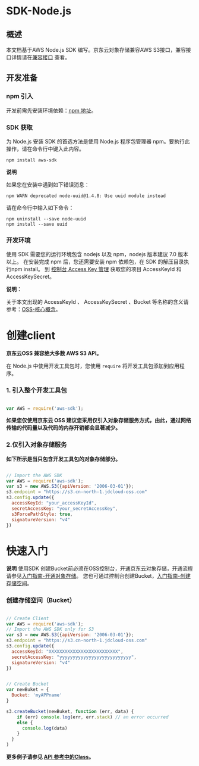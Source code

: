 # SDK-Node.js 

## 概述

本文档基于AWS Node.js SDK 编写。京东云对象存储兼容AWS S3接口，兼容接口详情请在[兼容接口](https://docs.jdcloud.com/cn/object-storage-service/compatibility-api-overview) 查看。

## 开发准备

###  npm 引入

开发前需先安装环境依赖：[npm 地址](https://www.npmjs.com/)。

### SDK 获取

为 Node.js 安装 SDK 的首选方法是使用 Node.js 程序包管理器 npm。要执行此操作，请在命令行中键入此内容。

```
npm install aws-sdk

```
**说明**

如果您在安装中遇到如下错误消息：

```
npm WARN deprecated node-uuid@1.4.8: Use uuid module instead
```
请在命令行中输入如下命令：

```
npm uninstall --save node-uuid
npm install --save uuid
```

### 开发环境

使用 SDK 需要您的运行环境包含 nodejs 以及 npm，nodejs 版本建议 7.0 版本以上。
在安装完成 npm 后，您还需要安装 npm 依赖包，在 SDK 的解压目录执行npm install。
到 [控制台 Access Key 管理](https://uc.jdcloud.com/account/accesskey) 获取您的项目 AccessKeyId 和 AccessKeySecret。

**说明：**

关于本文出现的 AccessKeyId 、 AccessKeySecret 、Bucket 等名称的含义请参考：[OSS-核心概念](https://docs.jdcloud.com/cn/object-storage-service/core-concepts)。

# 创建client

**京东云OSS 兼容绝大多数 AWS S3 API。**

在 Node.js 中使用开发工具包时，您使用 `require` 将开发工具包添加到应用程序。

### 1. 引入整个开发工具包


```JavaScript

var AWS = require('aws-sdk');

```

**如果您仅使用京东云 OSS 建议您采用仅引入对象存储服务方式，由此，通过网络传输的代码量以及代码的内存开销都会显著减少。**

### 2.仅引入对象存储服务

**如下所示是当只包含开发工具包的对象存储部分。**

```JavaScript

// Import the AWS SDK
var AWS = require('aws-sdk');
var s3 = new AWS.S3({apiVersion: '2006-03-01'});
s3.endpoint = "https://s3.cn-north-1.jdcloud-oss.com"
s3.config.update({
  accessKeyId: "your_accessKeyId",
  secretAccessKey: "your_secretAccessKey",
  s3ForcePathStyle: true,
  signatureVersion: "v4"
})

```

# 快速入门
 **说明**
 使用SDK 创建Bucket前必须在OSS控制台，开通京东云对象存储，开通流程请参见[入门指南-开通对象存储](https://docs.jdcloud.com/cn/object-storage-service/sign-up-service-1)。
 您也可通过控制台创建Bucket，[入门指南-创建存储空间](https://docs.jdcloud.com/cn/object-storage-service/create-bucket-1)。

### 创建存储空间（Bucket）

```JavaScript

// Create Client
var AWS = require('aws-sdk');
// Import the AWS SDK only for S3
var s3 = new AWS.S3({apiVersion: '2006-03-01'});
s3.endpoint = "https://s3.cn-north-1.jdcloud-oss.com"
s3.config.update({
  accessKeyId: "XXXXXXXXXXXXXXXXXXXXXXXXXX",
  secretAccessKey: "yyyyyyyyyyyyyyyyyyyyyyyyyyy",
  signatureVersion: "v4"
})


// Create Bucket
var newBuket = {
  Bucket: 'myAPPname'
}

s3.createBucket(newBuket, function (err, data) {
    if (err) console.log(err, err.stack) // an error occurred
    else {
      console.log(data)
    }
  }
)

```


**更多例子请参见 [API 参考中的Class](https://docs.aws.amazon.com/AWSJavaScriptSDK/latest/AWS/S3.html )。**
